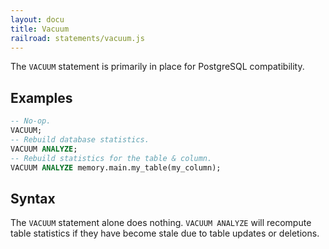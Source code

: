 ```yaml
---
layout: docu
title: Vacuum
railroad: statements/vacuum.js
---
```


The `VACUUM` statement is primarily in place for PostgreSQL compatibility.

## Examples

```sql
-- No-op.
VACUUM;
-- Rebuild database statistics.
VACUUM ANALYZE;
-- Rebuild statistics for the table & column.
VACUUM ANALYZE memory.main.my_table(my_column);
```

## Syntax

<div id="rrdiagram1"></div>

The `VACUUM` statement alone does nothing. `VACUUM ANALYZE` will recompute table statistics if they
have become stale due to table updates or deletions.
